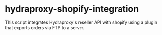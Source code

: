 # hydraproxy-shopify-integration
This script integrates Hydraproxy's reseller API with shopify using a plugin that exports orders via FTP to a server.
